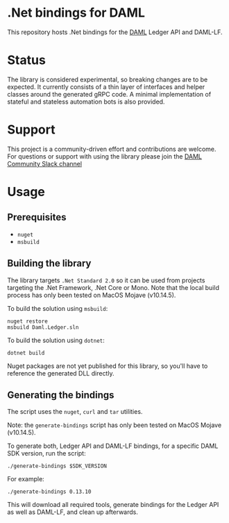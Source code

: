 ﻿# .Net bindings for DAML

This repository hosts .Net bindings for the [DAML](https://www.daml.com) Ledger API and DAML-LF.

# Status

The library is considered experimental, so breaking changes are to be expected. It currently consists of a thin layer of interfaces and helper classes around the generated gRPC code. A minimal implementation of stateful and stateless automation bots is also provided.

# Support

This project is a community-driven effort and contributions are welcome. For questions or support with using the library please join the [DAML Community Slack channel](https://damldriven.slack.com/)

# Usage

## Prerequisites

- `nuget`
- `msbuild`

## Building the library

The library targets `.Net Standard 2.0` so it can be used from projects targeting the .Net Framework, .Net Core or Mono.  Note that the local build process has only been tested on MacOS Mojave (v10.14.5).

To build the solution using `msbuild`:
```
nuget restore
msbuild Daml.Ledger.sln
```

To build the solution using `dotnet`:
```
dotnet build
```

Nuget packages are not yet published for this library, so you'll have to reference the generated DLL directly.

## Generating the bindings 

The script uses the `nuget`, `curl` and `tar` utilities.

Note: the `generate-bindings` script has only been tested on MacOS Mojave (v10.14.5). 

To generate both, Ledger API and DAML-LF bindings, for a specific DAML SDK version, run the script:
```
./generate-bindings $SDK_VERSION
```

For example:
```
./generate-bindings 0.13.10
```

This will download all required tools, generate bindings for the Ledger API as well as DAML-LF, and clean up afterwards.
